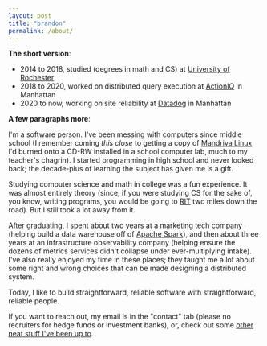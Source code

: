 ```yaml
---
layout: post
title: "brandon"
permalink: /about/
---
```


**The short version**:

* 2014 to 2018, studied (degrees in math and CS) at [University of Rochester](https://www.rochester.edu)
* 2018 to 2020, worked on distributed query execution at [ActionIQ](https://www.actioniq.com) in Manhattan
* 2020 to now, working on site reliability at [Datadog](https://www.datadoghq.com) in Manhattan

**A few paragraphs more**:

I'm a software person. I've been messing with computers since middle school (I remember coming _this close_ to getting a copy of [Mandriva Linux](https://en.wikipedia.org/wiki/Mandriva_Linux) I'd burned onto a CD-RW installed in a school computer lab, much to my teacher's chagrin). I started programming in high school and never looked back; the decade-plus of learning the subject has given me is a gift.

Studying computer science and math in college was a fun experience. It was almost entirely theory (since, if you were studying CS for the sake of, you know, writing programs, you would be going to [RIT](https://www.rit.edu) two miles down the road). But I still took a lot away from it.

After graduating, I spent about two years at a marketing tech company (helping build a data warehouse off of [Apache Spark](https://spark.apache.org)), and then about three years at an infrastructure observability company (helping ensure the dozens of metrics services didn't collapse under ever-multiplying intake). I've also really enjoyed my time in these places; they taught me a lot about some right and wrong choices that can be made designing a distributed system.

Today, I like to build straightforward, reliable software with straightforward, reliable people.

If you want to reach out, my email is in the "contact" tab (please no recruiters for hedge funds or investment banks), or, check out some [other neat stuff I've been up to](/posts).
